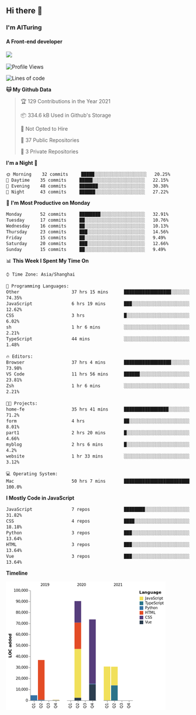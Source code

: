 ## Hi there 👋
### I'm AITuring
#### A Front-end developer

<img src="./dhx.gif" width="400px"/>

<!--START_SECTION:waka-->
![Profile Views](http://img.shields.io/badge/Profile%20Views-1-blue)

![Lines of code](https://img.shields.io/badge/From%20Hello%20World%20I%27ve%20Written-267339%20lines%20of%20code-blue)

**🐱 My Github Data** 

> 🏆 129 Contributions in the Year 2021
 > 
> 📦 334.6 kB Used in Github's Storage 
 > 
> 🚫 Not Opted to Hire
 > 
> 📜 37 Public Repositories 
 > 
> 🔑 3 Private Repositories  
 > 
**I'm a Night 🦉** 

```text
🌞 Morning    32 commits     █████░░░░░░░░░░░░░░░░░░░░   20.25% 
🌆 Daytime    35 commits     █████░░░░░░░░░░░░░░░░░░░░   22.15% 
🌃 Evening    48 commits     ███████░░░░░░░░░░░░░░░░░░   30.38% 
🌙 Night      43 commits     ██████░░░░░░░░░░░░░░░░░░░   27.22%

```
📅 **I'm Most Productive on Monday** 

```text
Monday       52 commits     ████████░░░░░░░░░░░░░░░░░   32.91% 
Tuesday      17 commits     ██░░░░░░░░░░░░░░░░░░░░░░░   10.76% 
Wednesday    16 commits     ██░░░░░░░░░░░░░░░░░░░░░░░   10.13% 
Thursday     23 commits     ███░░░░░░░░░░░░░░░░░░░░░░   14.56% 
Friday       15 commits     ██░░░░░░░░░░░░░░░░░░░░░░░   9.49% 
Saturday     20 commits     ███░░░░░░░░░░░░░░░░░░░░░░   12.66% 
Sunday       15 commits     ██░░░░░░░░░░░░░░░░░░░░░░░   9.49%

```


📊 **This Week I Spent My Time On** 

```text
⌚︎ Time Zone: Asia/Shanghai

💬 Programming Languages: 
Other                    37 hrs 15 mins      ██████████████████░░░░░░░   74.35% 
JavaScript               6 hrs 19 mins       ███░░░░░░░░░░░░░░░░░░░░░░   12.62% 
CSS                      3 hrs               █░░░░░░░░░░░░░░░░░░░░░░░░   6.02% 
sh                       1 hr 6 mins         ░░░░░░░░░░░░░░░░░░░░░░░░░   2.21% 
TypeScript               44 mins             ░░░░░░░░░░░░░░░░░░░░░░░░░   1.48%

🔥 Editors: 
Browser                  37 hrs 4 mins       ██████████████████░░░░░░░   73.98% 
VS Code                  11 hrs 56 mins      ██████░░░░░░░░░░░░░░░░░░░   23.81% 
Zsh                      1 hr 6 mins         ░░░░░░░░░░░░░░░░░░░░░░░░░   2.21%

🐱‍💻 Projects: 
home-fe                  35 hrs 41 mins      █████████████████░░░░░░░░   71.2% 
form                     4 hrs               ██░░░░░░░░░░░░░░░░░░░░░░░   8.01% 
part1                    2 hrs 20 mins       █░░░░░░░░░░░░░░░░░░░░░░░░   4.66% 
myblog                   2 hrs 6 mins        █░░░░░░░░░░░░░░░░░░░░░░░░   4.2% 
website                  1 hr 33 mins        ░░░░░░░░░░░░░░░░░░░░░░░░░   3.12%

💻 Operating System: 
Mac                      50 hrs 7 mins       █████████████████████████   100.0%

```

**I Mostly Code in JavaScript** 

```text
JavaScript               7 repos             ████████░░░░░░░░░░░░░░░░░   31.82% 
CSS                      4 repos             ████░░░░░░░░░░░░░░░░░░░░░   18.18% 
Python                   3 repos             ███░░░░░░░░░░░░░░░░░░░░░░   13.64% 
HTML                     3 repos             ███░░░░░░░░░░░░░░░░░░░░░░   13.64% 
Vue                      3 repos             ███░░░░░░░░░░░░░░░░░░░░░░   13.64%

```


**Timeline**

![Chart not found](https://raw.githubusercontent.com/AITuring/AITuring/main/charts/bar_graph.png) 


<!--END_SECTION:waka-->



